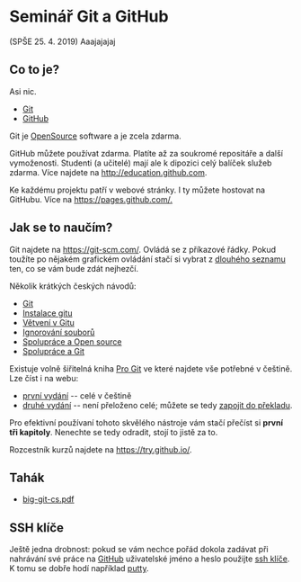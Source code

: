 
# Seminář Git a GitHub



(SPŠE 25. 4. 2019) Aaajajajaj


[Git]: https://cs.wikipedia.org/wiki/Git
[GitHub]: https://cs.wikipedia.org/wiki/GitHub
[Pro Git]: https://knihy.nic.cz/#ProGit


## Co to je?
Asi nic.

* [Git][]
* [GitHub][]

Git je [OpenSource](https://cs.wikipedia.org/wiki/Otevřený_software)
software a je zcela zdarma.

GitHub můžete používat zdarma. Platíte až za soukromé repositáře a další 
vymoženosti. Studenti (a učitelé) mají ale k dipozici celý balíček služeb zdarma.
Více najdete na <http://education.github.com>.

Ke každému projektu patří v webové stránky. I ty můžete hostovat na GitHubu.
Více na <https://pages.github.com/.>



## Jak se to naučím?


Git najdete na <https://git-scm.com/>. Ovládá se z příkazové řádky. Pokud
toužíte po nějakém grafickém ovládání stačí si vybrat 
z [dlouhého seznamu](https://git-scm.com/downloads/guis/) ten,
co se vám bude zdát nejhezčí.


Několik krátkých českých návodů:
* [Git](http://naucse.python.cz/lessons/git/basics/)
* [Instalace gitu](http://naucse.python.cz/lessons/git/install/)
* [Větvení v Gitu](http://naucse.python.cz/lessons/git/branching/)
* [Ignorování souborů](http://naucse.python.cz/lessons/git/ignoring/)
* [Spolupráce a Open source](http://naucse.python.cz/lessons/git/collaboration/)
* [Spolupráce a Git](http://naucse.python.cz/lessons/git/git-collaboration-2in1/)


Existuje volně šiřitelná kniha [Pro Git][] ve které najdete vše potřebné v
češtině. Lze číst i na webu: 
  * [první vydání](https://git-scm.com/book/cs/v1) -- celé v češtině
  * [druhé vydání](https://git-scm.com/book/cs/v2) -- není přeloženo celé;
    můžete se tedy [zapojit do překladu](https://github.com/pepr/progit2-cs).

Pro efektivní používaní tohoto skvělého nástroje vám stačí přečíst si **první tři
kapitoly**. Nenechte se tedy odradit, stojí to jistě za to.

Rozcestník kurzů najdete na <https://try.github.io/>.

## Tahák

* [big-git-cs.pdf](big-git-cs.pdf)



## SSH klíče

Ještě jedna drobnost: pokud se vám nechce pořád dokola zadávat při nahrávání
své práce na [GitHub][] uživatelské jméno a heslo použijte 
[ssh klíče](https://duckduckgo.com/?q=ssh+kl%C3%AD%C4%8De&t=opera&ia=web).
K tomu se dobře hodí například 
[putty](https://www.chiark.greenend.org.uk/~sgtatham/putty/latest.html).
